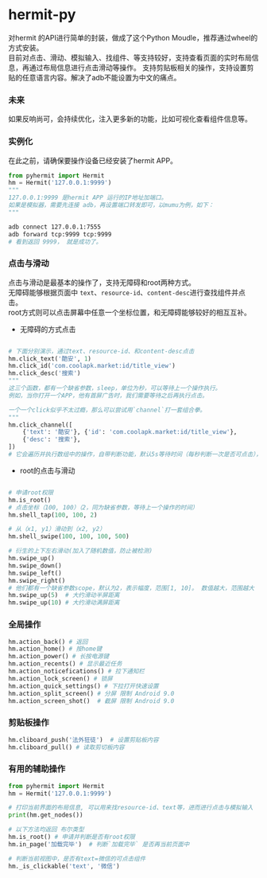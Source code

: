 # hermit-py
对hermit 的API进行简单的封装，做成了这个Python Moudle，推荐通过wheel的方式安装。  
目前对点击、滑动、模拟输入、找组件、等支持较好，支持查看页面的实时布局信息，再通过布局信息进行点击滑动等操作。 
支持剪贴板相关的操作，支持设置剪贴的任意语言内容。解决了adb不能设置为中文的痛点。  

### 未来  
如果反响尚可，会持续优化，注入更多新的功能，比如可视化查看组件信息等。
### 实例化  
在此之前，请确保要操作设备已经安装了hermit APP。
```python
from pyhermit import Hermit
hm = Hermit('127.0.0.1:9999')
"""
127.0.0.1:9999 是hermit APP 运行的IP地址加端口。
如果是模拟器，需要先连接 adb，再设置端口转发即可，以mumu为例，如下：
"""
```
```bash
adb connect 127.0.0.1:7555
adb forward tcp:9999 tcp:9999
# 看到返回 9999， 就是成功了。
```
### 点击与滑动  
点击与滑动是最基本的操作了，支持无障碍和root两种方式。  
无障碍能够根据页面中 `text`、`resource-id`、`content-desc`进行查找组件并点击。  
root方式则可以点击屏幕中任意一个坐标位置，和无障碍能够较好的相互互补。  
- 无障碍的方式点击
```python

# 下面分别演示，通过text、resource-id、和content-desc点击
hm.click_text('酷安', 1)
hm.click_id('com.coolapk.market:id/title_view')
hm.click_desc('搜索')
"""
这三个函数，都有一个缺省参数，sleep，单位为秒，可以等待上一个操作执行。
例如，当你打开一个APP，他有首屏广告时，我们需要等待之后再执行点击。

一个一个click似乎不太过瘾，那么可以尝试用`channel`打一套组合拳。
"""
hm.click_channel([
    {'text': '酷安'}, {'id': 'com.coolapk.market:id/title_view'},
    {'desc': '搜索'},
])
# 它会遍历并执行数组中的操作，自带判断功能，默认5s等待时间（每秒判断一次是否可点击），超时自动下一个。
```
- root的点击与滑动  
```python

# 申请root权限  
hm.is_root()
# 点击坐标（100, 100）（2，同为缺省参数，等待上一个操作的时间）
hm.shell_tap(100, 100, 2)

# 从（x1, y1）滑动到（x2, y2）
hm.shell_swipe(100, 100, 100, 500)

# 衍生的上下左右滑动(加入了随机数值，防止被检测)  
hm.swipe_up()
hm.swipe_down()
hm.swipe_left()
hm.swipe_right()
# 他们都有一个缺省参数scope，默认为2，表示幅度，范围[1, 10]。 数值越大，范围越大
hm.swipe_up(5)  # 大约滑动半屏距离
hm.swipe_up(10) # 大约滑动满屏距离
```

### 全局操作  

```python
hm.action_back() # 返回  
hm.action_home() # 按home键 
hm.action_power() # 长按电源键  
hm.action_recents() # 显示最近任务  
hm.action_noticefications() # 拉下通知栏  
hm.action_lock_screen() # 锁屏  
hm.action_quick_settings() # 下拉打开快速设置  
hm.action_split_screen() # 分屏 限制 Android 9.0  
hm.action_screen_shot()  # 截屏 限制 Android 9.0  
```

### 剪贴板操作 
```python
hm.cliboard_push('法外狂徒')  # 设置剪贴板内容  
hm.cliboard_pull() # 读取剪切板内容
```  

### 有用的辅助操作
```python
from pyhermit import Hermit
hm = Hermit('127.0.0.1:9999')

# 打印当前界面的布局信息, 可以用来找resource-id、text等，进而进行点击与模拟输入  
print(hm.get_nodes())

# 以下方法均返回 布尔类型
hm.is_root() # 申请并判断是否有root权限  
hm.in_page('加载完毕')  # 判断`加载完毕` 是否再当前页面中 

# 判断当前视图中，是否有text=微信的可点击组件
hm._is_clickable('text', '微信')  

```